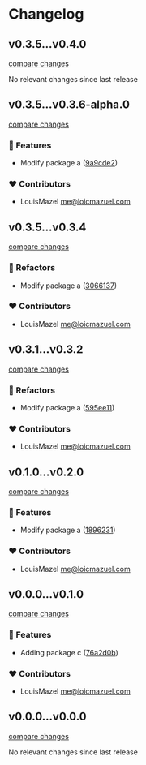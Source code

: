 # Changelog

## v0.3.5...v0.4.0

[compare changes](https://github.com/LouisMazel/test-changelogen-monorepo/compare/v0.3.5...v0.4.0)

No relevant changes since last release


## v0.3.5...v0.3.6-alpha.0

[compare changes](https://github.com/LouisMazel/test-changelogen-monorepo/compare/v0.3.5...v0.3.6-alpha.0)

### 🚀 Features

- Modify package a ([9a9cde2](https://github.com/LouisMazel/test-changelogen-monorepo/commit/9a9cde2))

### ❤️ Contributors

- LouisMazel <me@loicmazuel.com>


## v0.3.5...v0.3.4

[compare changes](https://github.com/LouisMazel/test-changelogen-monorepo/compare/v0.3.5...v0.3.4)

### 💅 Refactors

- Modify package a ([3066137](https://github.com/LouisMazel/test-changelogen-monorepo/commit/3066137))

### ❤️ Contributors

- LouisMazel <me@loicmazuel.com>


## v0.3.1...v0.3.2

[compare changes](https://github.com/LouisMazel/test-changelogen-monorepo/compare/v0.3.1...v0.3.2)

### 💅 Refactors

- Modify package a ([595ee11](https://github.com/LouisMazel/test-changelogen-monorepo/commit/595ee11))

### ❤️ Contributors

- LouisMazel <me@loicmazuel.com>


## v0.1.0...v0.2.0

[compare changes](https://github.com/LouisMazel/test-changelogen-monorepo/compare/v0.1.0...v0.2.0)

### 🚀 Features

- Modify package a ([1896231](https://github.com/LouisMazel/test-changelogen-monorepo/commit/1896231))

### ❤️ Contributors

- LouisMazel <me@loicmazuel.com>


## v0.0.0...v0.1.0

[compare changes](https://github.com/LouisMazel/test-changelogen-monorepo/compare/v0.0.0...v0.1.0)

### 🚀 Features

- Adding package c ([76a2d0b](https://github.com/LouisMazel/test-changelogen-monorepo/commit/76a2d0b))

### ❤️ Contributors

- LouisMazel <me@loicmazuel.com>


## v0.0.0...v0.0.0

[compare changes](https://github.com/LouisMazel/test-changelogen-monorepo/compare/v0.0.0...v0.0.0)

No relevant changes since last release
